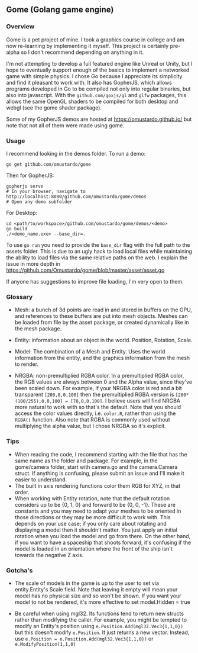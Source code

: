 ## Gome (Golang game engine)

### Overview

Gome is a pet project of mine. I took a graphics course in college and am now re-learning by implementing it myself.
This project is certainly pre-alpha so I don't recommend depending on anything in it.

I'm not attempting to develop a full featured engine like Unreal or Unity, but I hope to eventually support enough of
the basics to implement a networked game with simple physics. I chose Go because I appreciate its simplicity and find
it pleasant to work with. It also has GopherJS, which allows programs developed in Go to be compiled not only
into regular binaries, but also into javascript. With the `github.com/goxjs/gl` and `glfw` packages, this allows the same 
OpenGL shaders to be compiled for both desktop and webgl (see the gome shader package).

Some of my GopherJS demos are hosted at https://omustardo.github.io/ but note that not all of them were made using gome.

### Usage

I recommend looking in the demos folder. To run a demo:
```
go get github.com/omustardo/gome
```
Then for GopherJS:
```
gopherjs serve
# In your browser, navigate to http://localhost:8080/github.com/omustardo/gome/demos
# Open any demo subfolder
```
For Desktop:
```
cd <path/to/workspace>/github.com/omustardo/gome/demos/<demo>
go build
./<demo_name.exe> --base_dir=.
```
To use `go run` you need to provide the `base_dir` flag with the full path to the assets folder.
This is due to an ugly hack to load local files while maintaining the ability to load files via the same relative
paths on the web. I explain the issue in more depth in https://github.com/Omustardo/gome/blob/master/asset/asset.go

If anyone has suggestions to improve file loading, I'm very open to them.

### Glossary
 * Mesh: a bunch of 3d points are read in and stored in buffers on the GPU, and references to these buffers are put
 into mesh objects. Meshes can be loaded from file by the asset package, or created dynamically like in the mesh package.

 * Entity: information about an object in the world. Position, Rotation, Scale. 

 * Model: The combination of a Mesh and Entity. Uses the world information from the entity, and the graphics information
 from the mesh to render.

 * NRGBA: non-premultiplied RGBA color. In a premultiplied RGBA color, the RGB values are always between 0 and the 
 Alpha value, since they've been scaled down. For example, if your NRGBA color is red and a bit transparent 
 `[200,0,0,100]`  then the premultiplied RGBA version is `[200*(100/255),0,0,100] = [78,0,0,100]`. 
 I believe users will find NRGBA more natural to work with so that's the default. 
 Note that you should access the color values directly, i.e. `color.R`, rather than using the `RGBA()` function.
 Also note that RGBA is commonly used without multiplying the alpha value, but I chose NRGBA so it's explicit.
 
### Tips
 
 * When reading the code, I recommend starting with the file that has the same name as the folder and package.
 For example, in the gome/camera folder, start with camera.go and the camera.Camera struct. If anything is 
 confusing, please submit an issue and I'll make it easier to understand.
 * The built in axis rendering functions color them RGB for XYZ, in that order.
 * When working with Entity rotation, note that the default rotation considers up to be {0, 1, 0} and
 forward to be {0, 0, -1}. These are constants and you may need to adapt your meshes to be oriented in those directions
 or they may be more difficult to work with. This depends on your use case; if you only care about rotating
 and displaying a model then it shouldn't matter. You just apply an initial rotation when you load the model
 and go from there. On the other hand, if you want to have a spaceship that shoots forward, it's confusing
 if the model is loaded in an orientation where the front of the ship isn't towards the negative Z axis.

### Gotcha's
 * The scale of models in the game is up to the user to set via entity.Entity's Scale field. Note that leaving it empty
 will mean your model has no physical size and so won't be shown. If you want your model to not be rendered, it's 
 more effective to set model.Hidden = true

 * Be careful when using mgl32. Its functions tend to return new structs rather than modifying the caller.
 For example, you might be tempted to modify an Entity's position using `e.Position.Add(mgl32.Vec3{1,1,0})` 
 but this doesn't modify `e.Position`. It just returns a new vector. 
 Instead, use `e.Position = e.Position.Add(mgl32.Vec3{1,1,0})` or `e.ModifyPosition(1,1,0)`